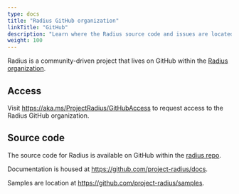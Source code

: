 ```yaml
---
type: docs
title: "Radius GitHub organization"
linkTitle: "GitHub"
description: "Learn where the Radius source code and issues are located"
weight: 100
---
```


Radius is a community-driven project that lives on GitHub within the [Radius organization](https://github.com/project-radius).

## Access

Visit https://aka.ms/ProjectRadius/GitHubAccess to request access to the Radius GitHub organization.

## Source code

The source code for Radius is available on GitHub within the [radius repo](https://github.com/project-radius/radius).

Documentation is housed at https://github.com/project-radius/docs.

Samples are location at https://github.com/project-radius/samples.